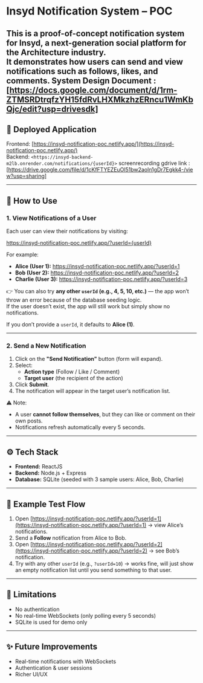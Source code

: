 # Insyd Notification System – POC

This is a proof-of-concept notification system for **Insyd**, a next-generation social platform for the Architecture industry.  
It demonstrates how users can send and view notifications such as follows, likes, and comments.
System Design Document : [https://docs.google.com/document/d/1rm-ZTMSRDtrqfzYH15fdRvLHXMkzhzERncu1WmKbQjc/edit?usp=drivesdk]
---

## 🚀 Deployed Application

Frontend: [https://insyd-notification-poc.netlify.app/](https://insyd-notification-poc.netlify.app/)  
Backend: `<https://insyd-backend-m2lb.onrender.com/notifications/{userId}>`
screenrecording gdrive link : [https://drive.google.com/file/d/1cKfFTYEZEuOl51bw2aoln1gDr7Egkk4-/view?usp=sharing]


---

## 📌 How to Use

### 1. View Notifications of a User
Each user can view their notifications by visiting:

https://insyd-notification-poc.netlify.app/?userId={userId}


For example:
- **Alice (User 1):** https://insyd-notification-poc.netlify.app/?userId=1  
- **Bob (User 2):** https://insyd-notification-poc.netlify.app/?userId=2  
- **Charlie (User 3):**  https://insyd-notification-poc.netlify.app/?userId=3  

👉 You can also try **any other `userId` (e.g., 4, 5, 10, etc.)** — the app won’t throw an error because of the database seeding logic.  
If the user doesn’t exist, the app will still work but simply show no notifications.

If you don’t provide a `userId`, it defaults to **Alice (1)**.

---

### 2. Send a New Notification
1. Click on the **"Send Notification"** button (form will expand).  
2. Select:
   - **Action type** (Follow / Like / Comment)  
   - **Target user** (the recipient of the action)  
3. Click **Submit**.  
4. The notification will appear in the target user’s notification list.  

⚠️ Note:  
- A user **cannot follow themselves**, but they can like or comment on their own posts.  
- Notifications refresh automatically every 5 seconds.

---

## ⚙️ Tech Stack
- **Frontend:** ReactJS  
- **Backend:** Node.js + Express  
- **Database:** SQLite (seeded with 3 sample users: Alice, Bob, Charlie)  

---

## 🧪 Example Test Flow
1. Open [https://insyd-notification-poc.netlify.app/?userId=1](https://insyd-notification-poc.netlify.app/?userId=1) → view Alice’s notifications.  
2. Send a **Follow** notification from Alice to Bob.  
3. Open [https://insyd-notification-poc.netlify.app/?userId=2](https://insyd-notification-poc.netlify.app/?userId=2) → see Bob’s notification.  
4. Try with any other `userId` (e.g., `?userId=10`) → works fine, will just show an empty notification list until you send something to that user.

---

## 📌 Limitations
- No authentication  
- No real-time WebSockets (only polling every 5 seconds)  
- SQLite is used for demo only  

---

## ✨ Future Improvements
- Real-time notifications with WebSockets  
- Authentication & user sessions  
- Richer UI/UX
